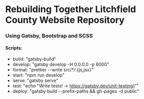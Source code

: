 # Rebuilding Together Litchfield County Website Repository

### Using Gatsby, Bootstrap and SCSS

#### Scripts:

- bulid: "gatsby-build"
- develop: "gatsby develop -H 0.0.0.0 -p 8000"
- format: "prettier --write src/\*_/_.{js,jsx}"
- start: "npm run develop"
- serve: "gatsby serve"
- test: "echo \"Write tests! -> https://gatsby.dev/unit-testing\""
- deploy: "gatsby build --prefix-paths && gh-pages -d public"
